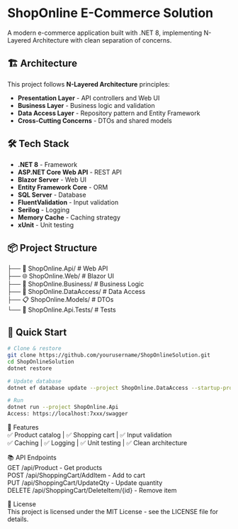 # ShopOnline E-Commerce Solution

A modern e-commerce application built with .NET 8, implementing N-Layered Architecture with clean separation of concerns.

## 🏗️ Architecture

This project follows **N-Layered Architecture** principles:

- **Presentation Layer** - API controllers and Web UI
- **Business Layer** - Business logic and validation
- **Data Access Layer** - Repository pattern and Entity Framework
- **Cross-Cutting Concerns** - DTOs and shared models

## 🛠️ Tech Stack

- **.NET 8** - Framework
- **ASP.NET Core Web API** - REST API
- **Blazor Server** - Web UI
- **Entity Framework Core** - ORM
- **SQL Server** - Database
- **FluentValidation** - Input validation
- **Serilog** - Logging
- **Memory Cache** - Caching strategy
- **xUnit** - Unit testing

## 📦 Project Structure
├── 📱 ShopOnline.Api/ # Web API<br/>
├── 🌐 ShopOnline.Web/ # Blazor UI<br/>
├── 🧠 ShopOnline.Business/ # Business Logic<br/>
├── 💾 ShopOnline.DataAccess/ # Data Access<br/>
├── 📋 ShopOnline.Models/ # DTOs<br/>
└── 🧪 ShopOnline.Api.Tests/ # Tests<br/>

## 🚀 Quick Start

```bash
# Clone & restore
git clone https://github.com/yourusername/ShopOnlineSolution.git
cd ShopOnlineSolution
dotnet restore

# Update database
dotnet ef database update --project ShopOnline.DataAccess --startup-project ShopOnline.Api

# Run
dotnet run --project ShopOnline.Api
Access: https://localhost:7xxx/swagger

```

🎯 Features<br/>
✅ Product catalog | ✅ Shopping cart | ✅ Input validation<br/>
✅ Caching | ✅ Logging | ✅ Unit testing | ✅ Clean architecture<br/>

📚 API Endpoints<br/>
GET /api/Product - Get products<br/>
POST /api/ShoppingCart/AddItem - Add to cart<br/>
PUT /api/ShoppingCart/UpdateQty - Update quantity<br/>
DELETE /api/ShoppingCart/DeleteItem/{id} - Remove item<br/>

📄 License<br/>
This project is licensed under the MIT License - see the LICENSE file for details.<br/>

